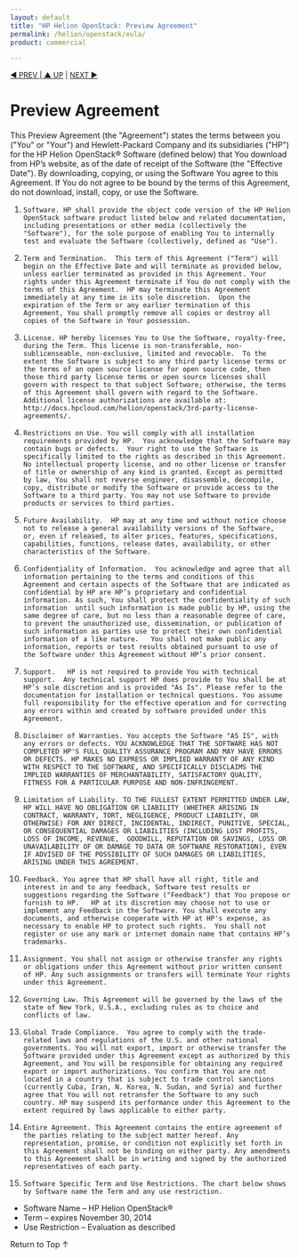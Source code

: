 ```yaml
---
layout: default
title: "HP Helion OpenStack: Preview Agreement"
permalink: /helion/openstack/eula/
product: commercial

---
```

<!--PUBLISHED-->

<p style="font-size: small;"> <a href="/helion/openstack/glossary/">&#9664; PREV | <a href="/helion/openstack/">&#9650; UP</a> | <a href="/helion/openstack/3rd-party-license-agreements/"> NEXT &#9654;</a> </p>

# Preview Agreement
 This Preview Agreement (the "Agreement") states the terms between  you ("You" or "Your")  and Hewlett-Packard Company and its subsidiaries ("HP") for the HP Helion OpenStack&reg; Software (defined below) that You download from HP’s website, as of the date of receipt of the Software (the "Effective Date").  By downloading, copying, or using the Software You agree to this Agreement.  If You do not agree to be bound by the terms of this Agreement, do not download, install, copy, or use the Software.

1.     Software. HP shall provide the object code version of the HP Helion OpenStack software product listed below and related documentation, including presentations or other media (collectively the "Software"), for the sole purpose of enabling You to internally test and evaluate the Software (collectively, defined as "Use").
2.     Term and Termination.  This term of this Agreement ("Term") will begin on the Effective Date and will terminate as provided below, unless earlier terminated as provided in this Agreement. Your rights under this Agreement terminate if You do not comply with the terms of this Agreement.  HP may terminate this Agreement immediately at any time in its sole discretion.  Upon the expiration of the Term or any earlier termination of this Agreement, You shall promptly remove all copies or destroy all copies of the Software in Your possession.   
3.     License. HP hereby licenses You to Use the Software, royalty-free, during the Term. This license is non-transferable, non-sublicenseable, non-exclusive, limited and revocable.  To the extent the Software is subject to any third party license terms or the terms of an open source license for open source code, then those third party license terms or open source licenses shall govern with respect to that subject Software; otherwise, the terms of this Agreement shall govern with regard to the Software.  Additional license authorizations are available at:   http://docs.hpcloud.com/helion/openstack/3rd-party-license-agreements/.
4.     Restrictions on Use. You will comply with all installation requirements provided by HP.  You acknowledge that the Software may contain bugs or defects.  Your right to use the Software is specifically limited to the rights as described in this Agreement. No intellectual property license, and no other license or transfer of title or ownership of any kind is granted. Except as permitted by law, You shall not reverse engineer, disassemble, decompile, copy, distribute or modify the Software or provide access to the Software to a third party. You may not use Software to provide products or services to third parties.
5.     Future Availability.  HP may at any time and without notice choose not to release a general availability versions of the Software,  or, even if released, to alter prices, features, specifications, capabilities, functions, release dates, availability, or other characteristics of the Software. 
6.     Confidentiality of Information.  You acknowledge and agree that all information pertaining to the terms and conditions of this Agreement and certain aspects of the Software that are indicated as confidential by HP are HP’s proprietary and confidential information. As such, You shall protect the confidentiality of such information  until such information is made public by HP, using the same degree of care, but no less than a reasonable degree of care, to prevent the unauthorized use, dissemination, or publication of such information as parties use to protect their own confidential information of a like nature.   You shall not make public any information, reports or test results obtained pursuant to use of the Software under this Agreement without HP’s prior consent.
7.     Support.   HP is not required to provide You with technical support.  Any technical support HP does provide to You shall be at HP’s sole discretion and is provided "As Is". Please refer to the documentation for installation or technical questions. You assume full responsibility for the effective operation and for correcting any errors within and created by software provided under this Agreement.
8.     Disclaimer of Warranties. You accepts the Software "AS IS", with any errors or defects. YOU ACKNOWLEDGE THAT THE SOFTWARE HAS NOT COMPLETED HP'S FULL QUALITY ASSURANCE PROGRAM AND MAY HAVE ERRORS OR DEFECTS. HP MAKES NO EXPRESS OR IMPLIED WARRANTY OF ANY KIND WITH RESPECT TO THE SOFTWARE, AND SPECIFICALLY DISCLAIMS THE IMPLIED WARRANTIES OF MERCHANTABILITY, SATISFACTORY QUALITY, FITNESS FOR A PARTICULAR PURPOSE AND NON-INFRINGEMENT.
9.     Limitation of Liability. TO THE FULLEST EXTENT PERMITTED UNDER LAW, HP WILL HAVE NO OBLIGATION OR LIABILITY (WHETHER ARISING IN CONTRACT, WARRANTY, TORT, NEGLIGENCE, PRODUCT LIABILITY, OR OTHERWISE) FOR ANY DIRECT, INCIDENTAL, INDIRECT, PUNITIVE, SPECIAL, OR CONSEQUENTIAL DAMAGES OR LIABILITIES (INCLUDING LOST PROFITS, LOSS OF INCOME, REVENUE,  GOODWILL, REPUTATION OR SAVINGS, LOSS OR UNAVAILABILITY OF OR DAMAGE TO DATA OR SOFTWARE RESTORATION), EVEN IF ADVISED OF THE POSSIBILITY OF SUCH DAMAGES OR LIABILITIES, ARISING UNDER THIS AGREEMENT.
10.     Feedback. You agree that HP shall have all right, title and interest in and to any feedback, Software test results or suggestions regarding the Software ("Feedback") that You propose or furnish to HP.   HP at its discretion may choose not to use or implement any Feedback in the Software. You shall execute any documents, and otherwise cooperate with HP at HP's expense, as necessary to enable HP to protect such rights.  You shall not register or use any mark or internet domain name that contains HP’s trademarks.   
11.     Assignment. You shall not assign or otherwise transfer any rights or obligations under this Agreement without prior written consent of HP. Any such assignments or transfers will terminate Your rights under this Agreement. 
12.     Governing Law. This Agreement will be governed by the laws of the state of New York, U.S.A., excluding rules as to choice and conflicts of law.  
13.     Global Trade Compliance.  You agree to comply with the trade-related laws and regulations of the U.S. and other national governments. You will not export, import or otherwise transfer the Software provided under this Agreement except as authorized by this Agreement, and You will be responsible for obtaining any required export or import authorizations. You confirm that You are not located in a country that is subject to trade control sanctions (currently Cuba, Iran, N. Korea, N. Sudan, and Syria) and further agree that You will not retransfer the Software to any such country. HP may suspend its performance under this Agreement to the extent required by laws applicable to either party.
14.     Entire Agreement. This Agreement contains the entire agreement of the parties relating to the subject matter hereof. Any representation, promise, or condition not explicitly set forth in this Agreement shall not be binding on either party. Any amendments to this Agreement shall be in writing and signed by the authorized representatives of each party.
15.     Software Specific Term and Use Restrictions. The chart below shows by Software name the Term and any use restriction.

 * Software Name &ndash; HP Helion OpenStack&reg;
 * Term &ndash; expires November 30, 2014
 * Use Restriction &ndash; Evaluation as described

<a href="#top" style="padding:14px 0px 14px 0px; text-decoration: none;"> Return to Top &#8593; </a>
